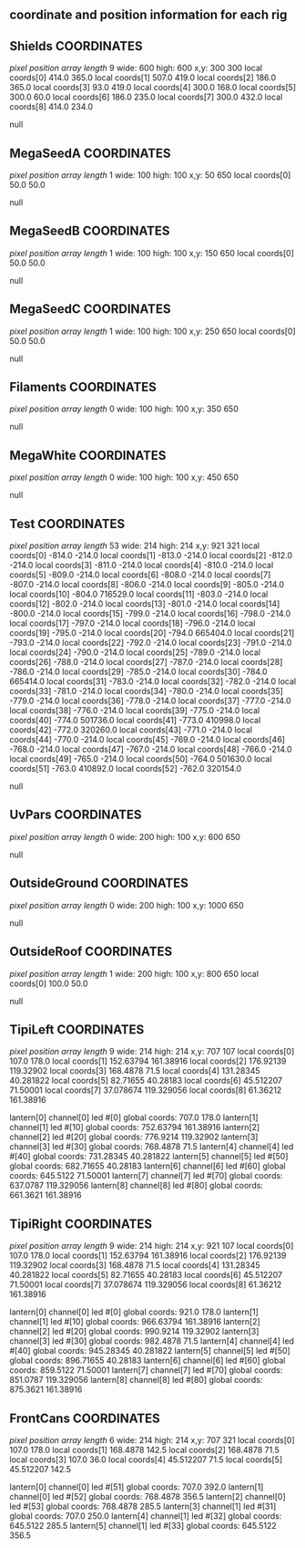 ## coordinate and position information for each rig
## Shields COORDINATES
*pixel position array length* 9
wide: 600 high: 600 x,y: 300 300
local coords[0] 414.0 365.0
local coords[1] 507.0 419.0
local coords[2] 186.0 365.0
local coords[3] 93.0 419.0
local coords[4] 300.0 168.0
local coords[5] 300.0 60.0
local coords[6] 186.0 235.0
local coords[7] 300.0 432.0
local coords[8] 414.0 234.0

null
## MegaSeedA COORDINATES
*pixel position array length* 1
wide: 100 high: 100 x,y: 50 650
local coords[0] 50.0 50.0

null
## MegaSeedB COORDINATES
*pixel position array length* 1
wide: 100 high: 100 x,y: 150 650
local coords[0] 50.0 50.0

null
## MegaSeedC COORDINATES
*pixel position array length* 1
wide: 100 high: 100 x,y: 250 650
local coords[0] 50.0 50.0

null
## Filaments COORDINATES
*pixel position array length* 0
wide: 100 high: 100 x,y: 350 650

null
## MegaWhite COORDINATES
*pixel position array length* 0
wide: 100 high: 100 x,y: 450 650

null
## Test COORDINATES
*pixel position array length* 53
wide: 214 high: 214 x,y: 921 321
local coords[0] -814.0 -214.0
local coords[1] -813.0 -214.0
local coords[2] -812.0 -214.0
local coords[3] -811.0 -214.0
local coords[4] -810.0 -214.0
local coords[5] -809.0 -214.0
local coords[6] -808.0 -214.0
local coords[7] -807.0 -214.0
local coords[8] -806.0 -214.0
local coords[9] -805.0 -214.0
local coords[10] -804.0 716529.0
local coords[11] -803.0 -214.0
local coords[12] -802.0 -214.0
local coords[13] -801.0 -214.0
local coords[14] -800.0 -214.0
local coords[15] -799.0 -214.0
local coords[16] -798.0 -214.0
local coords[17] -797.0 -214.0
local coords[18] -796.0 -214.0
local coords[19] -795.0 -214.0
local coords[20] -794.0 665404.0
local coords[21] -793.0 -214.0
local coords[22] -792.0 -214.0
local coords[23] -791.0 -214.0
local coords[24] -790.0 -214.0
local coords[25] -789.0 -214.0
local coords[26] -788.0 -214.0
local coords[27] -787.0 -214.0
local coords[28] -786.0 -214.0
local coords[29] -785.0 -214.0
local coords[30] -784.0 665414.0
local coords[31] -783.0 -214.0
local coords[32] -782.0 -214.0
local coords[33] -781.0 -214.0
local coords[34] -780.0 -214.0
local coords[35] -779.0 -214.0
local coords[36] -778.0 -214.0
local coords[37] -777.0 -214.0
local coords[38] -776.0 -214.0
local coords[39] -775.0 -214.0
local coords[40] -774.0 501736.0
local coords[41] -773.0 410998.0
local coords[42] -772.0 320260.0
local coords[43] -771.0 -214.0
local coords[44] -770.0 -214.0
local coords[45] -769.0 -214.0
local coords[46] -768.0 -214.0
local coords[47] -767.0 -214.0
local coords[48] -766.0 -214.0
local coords[49] -765.0 -214.0
local coords[50] -764.0 501630.0
local coords[51] -763.0 410892.0
local coords[52] -762.0 320154.0

null
## UvPars COORDINATES
*pixel position array length* 0
wide: 200 high: 100 x,y: 600 650

null
## OutsideGround COORDINATES
*pixel position array length* 0
wide: 200 high: 100 x,y: 1000 650

null
## OutsideRoof COORDINATES
*pixel position array length* 1
wide: 200 high: 100 x,y: 800 650
local coords[0] 100.0 50.0

null
## TipiLeft COORDINATES
*pixel position array length* 9
wide: 214 high: 214 x,y: 707 107
local coords[0] 107.0 178.0
local coords[1] 152.63794 161.38916
local coords[2] 176.92139 119.32902
local coords[3] 168.4878 71.5
local coords[4] 131.28345 40.281822
local coords[5] 82.71655 40.28183
local coords[6] 45.512207 71.50001
local coords[7] 37.078674 119.329056
local coords[8] 61.36212 161.38916

lantern[0] channel[0] led #[0] global coords: 707.0  178.0
lantern[1] channel[1] led #[10] global coords: 752.63794  161.38916
lantern[2] channel[2] led #[20] global coords: 776.9214  119.32902
lantern[3] channel[3] led #[30] global coords: 768.4878  71.5
lantern[4] channel[4] led #[40] global coords: 731.28345  40.281822
lantern[5] channel[5] led #[50] global coords: 682.71655  40.28183
lantern[6] channel[6] led #[60] global coords: 645.5122  71.50001
lantern[7] channel[7] led #[70] global coords: 637.0787  119.329056
lantern[8] channel[8] led #[80] global coords: 661.3621  161.38916

## TipiRight COORDINATES
*pixel position array length* 9
wide: 214 high: 214 x,y: 921 107
local coords[0] 107.0 178.0
local coords[1] 152.63794 161.38916
local coords[2] 176.92139 119.32902
local coords[3] 168.4878 71.5
local coords[4] 131.28345 40.281822
local coords[5] 82.71655 40.28183
local coords[6] 45.512207 71.50001
local coords[7] 37.078674 119.329056
local coords[8] 61.36212 161.38916

lantern[0] channel[0] led #[0] global coords: 921.0  178.0
lantern[1] channel[1] led #[10] global coords: 966.63794  161.38916
lantern[2] channel[2] led #[20] global coords: 990.9214  119.32902
lantern[3] channel[3] led #[30] global coords: 982.4878  71.5
lantern[4] channel[4] led #[40] global coords: 945.28345  40.281822
lantern[5] channel[5] led #[50] global coords: 896.71655  40.28183
lantern[6] channel[6] led #[60] global coords: 859.5122  71.50001
lantern[7] channel[7] led #[70] global coords: 851.0787  119.329056
lantern[8] channel[8] led #[80] global coords: 875.3621  161.38916

## FrontCans COORDINATES
*pixel position array length* 6
wide: 214 high: 214 x,y: 707 321
local coords[0] 107.0 178.0
local coords[1] 168.4878 142.5
local coords[2] 168.4878 71.5
local coords[3] 107.0 36.0
local coords[4] 45.512207 71.5
local coords[5] 45.512207 142.5

lantern[0] channel[0] led #[51] global coords: 707.0  392.0
lantern[1] channel[0] led #[52] global coords: 768.4878  356.5
lantern[2] channel[0] led #[53] global coords: 768.4878  285.5
lantern[3] channel[1] led #[31] global coords: 707.0  250.0
lantern[4] channel[1] led #[32] global coords: 645.5122  285.5
lantern[5] channel[1] led #[33] global coords: 645.5122  356.5

